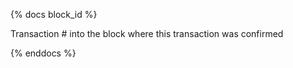 {% docs block_id %}

Transaction # into the block where this transaction was confirmed

{% enddocs %}

